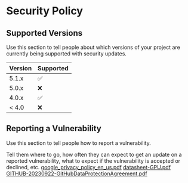 # Security Policy

## Supported Versions

Use this section to tell people about which versions of your project are
currently being supported with security updates.

| Version | Supported          |
| ------- | ------------------ |
| 5.1.x   | :white_check_mark: |
| 5.0.x   | :x:                |
| 4.0.x   | :white_check_mark: |
| < 4.0   | :x:                |

## Reporting a Vulnerability

Use this section to tell people how to report a vulnerability.

Tell them where to go, how often they can expect to get an update on a
reported vulnerability, what to expect if the vulnerability is accepted or
declined, etc.
  [google_privacy_policy_en_us.pdf](https://github.com/user-attachments/files/16861124/google_privacy_policy_en_us.pdf)
[datasheet-GPU.pdf](https://github.com/user-attachments/files/16861120/datasheet-GPU.pdf)
[GITHUB-20230922-GitHubDataProtectionAgreement.pdf](https://github.com/user-attachments/files/16861118/GITHUB-20230922-GitHubDataProtectionAgreement.pdf)
